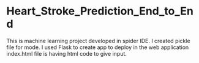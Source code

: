 # Heart_Stroke_Prediction_End_to_End
This is machine learning project developed in spider IDE.
I created pickle file for mode.
I used Flask to create app to deploy in the web application
index.html file is having html code to give input.
